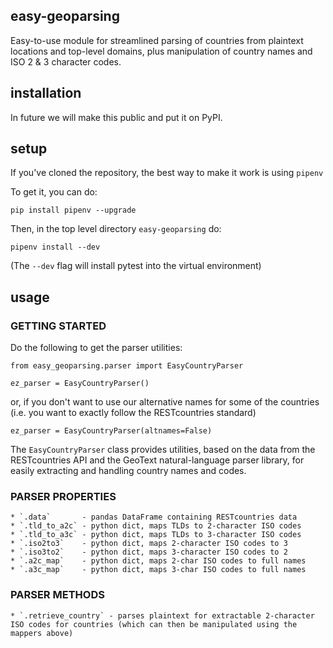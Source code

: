 easy-geoparsing
---

Easy-to-use module for streamlined parsing of countries from plaintext locations and top-level domains, plus manipulation of country names and ISO 2 & 3 character codes.

## installation

In future we will make this public and put it on PyPI.

## setup

If you've cloned the repository, the best way to make it work is using `pipenv`

To get it, you can do:

`pip install pipenv --upgrade`

Then, in the top level directory `easy-geoparsing` do:

`pipenv install --dev`

(The `--dev` flag will install pytest into the virtual environment)

## usage

### GETTING STARTED

Do the following to get the parser utilities:

```
from easy_geoparsing.parser import EasyCountryParser

ez_parser = EasyCountryParser()
```

or, if you don't want to use our alternative names for some of the countries (i.e. you want to exactly follow the RESTcountries standard)

`ez_parser = EasyCountryParser(altnames=False)`

The `EasyCountryParser` class provides utilities, based on the data from the RESTcountries API and the GeoText natural-language parser library, for easily extracting and handling country names and codes.

### PARSER PROPERTIES
    * `.data`       - pandas DataFrame containing RESTcountries data
    * `.tld_to_a2c` - python dict, maps TLDs to 2-character ISO codes
    * `.tld_to_a3c` - python dict, maps TLDs to 3-character ISO codes
    * `.iso2to3`    - python dict, maps 2-character ISO codes to 3
    * `.iso3to2`    - python dict, maps 3-character ISO codes to 2
    * `.a2c_map`    - python dict, maps 2-char ISO codes to full names
    * `.a3c_map`    - python dict, maps 3-char ISO codes to full names

### PARSER METHODS
    * `.retrieve_country` - parses plaintext for extractable 2-character ISO codes for countries (which can then be manipulated using the mappers above)
